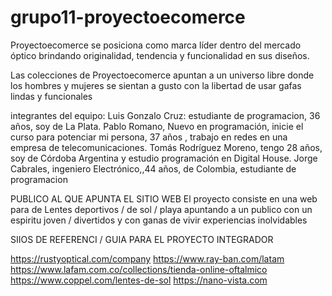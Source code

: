 # grupo11-proyectoecomerce


Proyectoecomerce se posiciona como marca líder dentro del mercado óptico brindando originalidad, tendencia y funcionalidad en sus diseños. 

Las colecciones de Proyectoecomerce apuntan a un universo libre donde los hombres y mujeres se sientan a gusto con la libertad de usar gafas lindas y funcionales



integrantes del equipo:
Luis Gonzalo Cruz: estudiante de programacion, 36 años, soy de La Plata.
Pablo Romano, Nuevo en programación, inicie el curso para potenciar mi persona, 37 años , trabajo en redes en una empresa de telecomunicaciones.
Tomás Rodríguez Moreno, tengo 28 años, soy de Córdoba Argentina y estudio programación en Digital House.
Jorge Cabrales, ingeniero Electrónico,,44 años, de Colombia, estudiante de programacion

PUBLICO AL QUE APUNTA EL SITIO WEB
El proyecto consiste en una web para de Lentes deportivos / de sol / playa apuntando a un publico con un espiritu joven / divertidos y con ganas de vivir experiencias inolvidables


SIIOS DE REFERENCI / GUIA PARA EL PROYECTO INTEGRADOR

https://rustyoptical.com/company
https://www.ray-ban.com/latam
https://www.lafam.com.co/collections/tienda-online-oftalmico
https://www.coppel.com/lentes-de-sol
https://nano-vista.com


